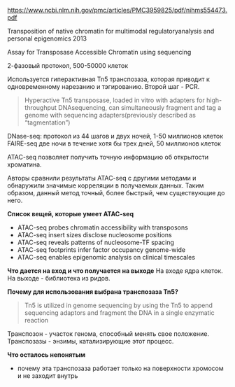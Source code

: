 https://www.ncbi.nlm.nih.gov/pmc/articles/PMC3959825/pdf/nihms554473.pdf

Transposition of native chromatin for multimodal regulatoryanalysis and personal epigenomics
2013

Assay for Transposase Accessible Chromatin using sequencing

2-фазовый протокол, 500-50000 клеток

Используется гиперактивная Tn5 транспозаза, которая приводит к одновременному нарезанию и тэгированию. Второй шаг - PCR.

> Hyperactive Tn5 transposase, loaded in vitro with adapters for high-throughput DNAsequencing, can simultaneously fragment and tag a genome with sequencing adapters(previously described as “tagmentation”)

DNase-seq: протокол из 44 шагов и двух ночей, 1-50 миллионов клеток
FAIRE-seq две ночи в течение хотя бы трех дней, 50 миллионов клеток

ATAC-seq позволяет получить точную информацию об открытости хроматина.

Авторы сравнили результаты ATAC-seq с другими методами и обнаружили значимые корреляции в получаемых данных. Таким образом, данный метод точный, более быстрый, чем существующие до него.

**Список вещей, которые умеет ATAC-seq**
- ATAC-seq probes chromatin accessibility with transposons
- ATAC-seq insert sizes disclose nucleosome positions
- ATAC-seq reveals patterns of nucleosome-TF spacing
- ATAC-seq footprints infer factor occupancy genome-wide
- ATAC-seq enables epigenomic analysis on clinical timescales



**Что дается на вход и что получается на выходе**
На входе ядра клеток. На выходе - библиотека из ридов.


**Почему для использования выбрана транспозаза Tn5?**
> Tn5 is utilized in genome sequencing by using the Tn5 to append sequencing adaptors and fragment the DNA in a single enzymatic reaction

Транспозон - участок генома, способный менять свое положение. Транспозазы - энзимы, катализирующие этот процесс.


**Что осталось непонятым**
- почему эта транспозаза работает только на поверхности хромосом и не заходит внутрь